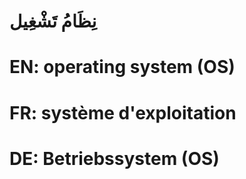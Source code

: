 # نِظَامُ تَشْغِيل

# EN: operating system (OS)

# FR: système d'exploitation

# DE: Betriebssystem (OS)
